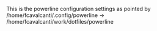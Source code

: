 This is the powerline configuration settings as pointed by /home/fcavalcanti/.config/powerline -> /home/fcavalcanti/work/dotfiles/powerline
